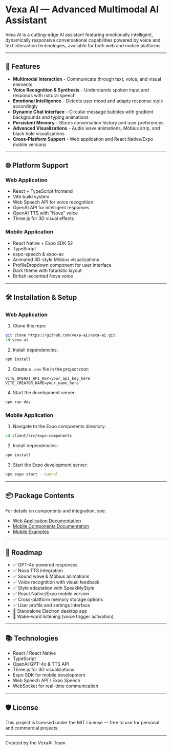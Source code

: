 # Vexa AI — Advanced Multimodal AI Assistant

Vexa AI is a cutting-edge AI assistant featuring emotionally intelligent, dynamically responsive conversational capabilities powered by voice and text interaction technologies, available for both web and mobile platforms.

---

## 🚀 Features  
- **Multimodal Interaction** - Communicate through text, voice, and visual elements
- **Voice Recognition & Synthesis** - Understands spoken input and responds with natural speech
- **Emotional Intelligence** - Detects user mood and adapts response style accordingly
- **Dynamic Chat Interface** - Circular message bubbles with gradient backgrounds and typing animations
- **Persistent Memory** - Stores conversation history and user preferences
- **Advanced Visualizations** - Audio wave animations, Möbius strip, and black hole visualizations  
- **Cross-Platform Support** - Web application and React Native/Expo mobile versions

---

## 🌐 Platform Support

### Web Application
- React + TypeScript frontend
- Vite build system
- Web Speech API for voice recognition
- OpenAI API for intelligent responses
- OpenAI TTS with "Nova" voice
- Three.js for 3D visual effects

### Mobile Application
- React Native + Expo SDK 52
- TypeScript
- expo-speech & expo-av
- Animated 3D-style Möbius visualizations
- ProfileDropdown component for user interface
- Dark theme with futuristic layout
- British-accented Nova voice

---

## 🛠️ Installation & Setup  

### Web Application
1. Clone this repo:
```bash
git clone https://github.com/vexa-ai/vexa-ai.git
cd vexa-ai
```
2. Install dependencies:
```bash
npm install
```
3. Create a `.env` file in the project root:
```
VITE_OPENAI_API_KEY=your_api_key_here
VITE_CREATOR_NAME=your_name_here
```
4. Start the development server:
```bash
npm run dev
```

### Mobile Application
1. Navigate to the Expo components directory:
```bash
cd client/src/expo-components
```
2. Install dependencies:
```bash
npm install
```
3. Start the Expo development server:
```bash
npx expo start --tunnel
```

---

## 📦 Package Contents

For details on components and integration, see:
- [Web Application Documentation](client/src/VexaAI-README.md)
- [Mobile Components Documentation](client/src/expo-components/README.md)
- [Mobile Examples](client/src/expo-components/examples/README.md)

---

## 🔮 Roadmap  
- ✅ GPT-4o powered responses
- ✅ Nova TTS integration
- ✅ Sound wave & Möbius animations
- ✅ Voice recognition with visual feedback
- ✅ Style adaptation with SpeakMyStyle
- ✅ React Native/Expo mobile version
- ✅ Cross-platform memory storage options
- ✅ User profile and settings interface
- 🚧 Standalone Electron desktop app
- 🚧 Wake-word listening (voice trigger activation)

---

## 📚 Technologies  
- React / React Native
- TypeScript
- OpenAI GPT-4o & TTS API
- Three.js for 3D visualizations
- Expo SDK for mobile development
- Web Speech API / Expo Speech
- WebSocket for real-time communication

---

## 🛡 License  
This project is licensed under the MIT License — free to use for personal and commercial projects.

---

Created by the VexaAI Team